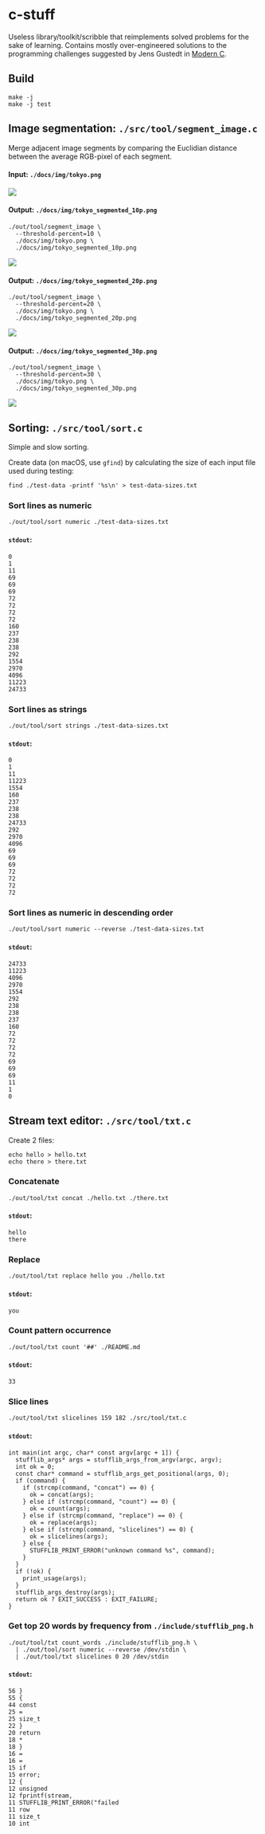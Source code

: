 # c-stuff

Useless library/toolkit/scribble that reimplements solved problems for the sake of learning.
Contains mostly over-engineered solutions to the programming challenges suggested by Jens Gustedt in [Modern C](https://gustedt.gitlabpages.inria.fr/modern-c/).

## Build

```
make -j
make -j test
```

## Image segmentation: `./src/tool/segment_image.c`

Merge adjacent image segments by comparing the Euclidian distance between the average RGB-pixel of each segment.

#### Input: `./docs/img/tokyo.png`

![](/docs/img/tokyo.png)

#### Output: `./docs/img/tokyo_segmented_10p.png`
```
./out/tool/segment_image \
  --threshold-percent=10 \
  ./docs/img/tokyo.png \
  ./docs/img/tokyo_segmented_10p.png
```
![](/docs/img/tokyo_segmented_10p.png)

#### Output: `./docs/img/tokyo_segmented_20p.png`
```
./out/tool/segment_image \
  --threshold-percent=20 \
  ./docs/img/tokyo.png \
  ./docs/img/tokyo_segmented_20p.png
```
![](/docs/img/tokyo_segmented_20p.png)

#### Output: `./docs/img/tokyo_segmented_30p.png`
```
./out/tool/segment_image \
  --threshold-percent=30 \
  ./docs/img/tokyo.png \
  ./docs/img/tokyo_segmented_30p.png
```
![](/docs/img/tokyo_segmented_30p.png)


## Sorting: `./src/tool/sort.c`

Simple and slow sorting.

Create data (on macOS, use `gfind`) by calculating the size of each input file used during testing:
```
find ./test-data -printf '%s\n' > test-data-sizes.txt
```

### Sort lines as numeric
```
./out/tool/sort numeric ./test-data-sizes.txt
```
#### `stdout`:
```
0
1
11
69
69
69
72
72
72
72
160
237
238
238
292
1554
2970
4096
11223
24733
```

### Sort lines as strings
```
./out/tool/sort strings ./test-data-sizes.txt
```
#### `stdout`:
```
0
1
11
11223
1554
160
237
238
238
24733
292
2970
4096
69
69
69
72
72
72
72
```

### Sort lines as numeric in descending order
```
./out/tool/sort numeric --reverse ./test-data-sizes.txt
```
#### `stdout`:
```
24733
11223
4096
2970
1554
292
238
238
237
160
72
72
72
72
69
69
69
11
1
0
```

## Stream text editor: `./src/tool/txt.c`

Create 2 files:
```
echo hello > hello.txt
echo there > there.txt
```

### Concatenate
```
./out/tool/txt concat ./hello.txt ./there.txt
```
#### `stdout`:
```
hello
there
```

### Replace
```
./out/tool/txt replace hello you ./hello.txt
```
#### `stdout`:
```
you
```

### Count pattern occurrence
```
./out/tool/txt count '##' ./README.md
```
#### `stdout`:
```
33
```

### Slice lines
```
./out/tool/txt slicelines 159 182 ./src/tool/txt.c
```
#### `stdout`:
```
int main(int argc, char* const argv[argc + 1]) {
  stufflib_args* args = stufflib_args_from_argv(argc, argv);
  int ok = 0;
  const char* command = stufflib_args_get_positional(args, 0);
  if (command) {
    if (strcmp(command, "concat") == 0) {
      ok = concat(args);
    } else if (strcmp(command, "count") == 0) {
      ok = count(args);
    } else if (strcmp(command, "replace") == 0) {
      ok = replace(args);
    } else if (strcmp(command, "slicelines") == 0) {
      ok = slicelines(args);
    } else {
      STUFFLIB_PRINT_ERROR("unknown command %s", command);
    }
  }
  if (!ok) {
    print_usage(args);
  }
  stufflib_args_destroy(args);
  return ok ? EXIT_SUCCESS : EXIT_FAILURE;
}
```

### Get top 20 words by frequency from `./include/stufflib_png.h`
```
./out/tool/txt count_words ./include/stufflib_png.h \
  | ./out/tool/sort numeric --reverse /dev/stdin \
  | ./out/tool/txt slicelines 0 20 /dev/stdin
```
#### `stdout`:
```
56 }
55 {
44 const
25 =
25 size_t
22 }
20 return
18 *
18 }
16 =
16 =
15 if
15 error;
12 {
12 unsigned
12 fprintf(stream,
11 STUFFLIB_PRINT_ERROR("failed
11 row
11 size_t
10 int
```

